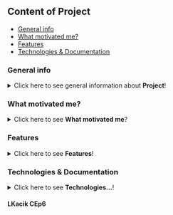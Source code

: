 ## Content of Project

 - [General info](#general-info)
 - [What motivated me?](#what-motivated-me)
 - [Features](#features)
 - [Technologies & Documentation](#technologies--documentation)


### General info
<details>
<summary>Click here to see general information about <b>Project</b>!</summary>
<b>Apartment booking</b>.
  
A program that facilitates the management of an apartment reservation. It is used to save / edit / delete / view reservations. The information that may be included in the reservation is: name and surname of the lessor, date from to, number of beds, telephone number and comments.
</details>


### What motivated me?
<details>
<summary>Click here to see <b>What motivated me</b>?</summary>
<b>I want to:</b>
  
- Get to know Python 3 better,
- Have your own apartment management program, __no ads__, __simple__ and __free__,
- Get to know JSON better
</details>


### Features
<details>
<summary>Click here to see <b>Features</b>!</summary>
<b>Features:</b>
  
- [x] Ability to save the reservation to a JSON file,
- [x] Ability to edit reservations from a JSON file,
- [x] Option to remove reservation from JSON file,
- [x] Ability to preview reservations from a JSON file,
- [x] Ability to preview the next reservation from a JSON file,
- [ ] Create an interface, tkinter or kivy or PyQT
</details>

### Technologies & Documentation
<details>
<summary>Click here to see <b>Technologies...</b>!</summary>
<b>Technologies & Documentation:</b>

- [Python 3](https://docs.python.org/3/)
- [JSON](https://www.json.org/json-en.html)
</details>

#### LKacik CEp6
